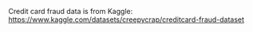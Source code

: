 Credit card fraud data is from Kaggle: https://www.kaggle.com/datasets/creepycrap/creditcard-fraud-dataset
